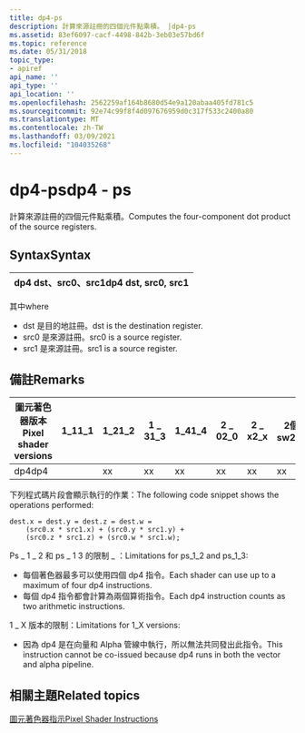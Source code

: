 ```yaml
---
title: dp4-ps
description: 計算來源註冊的四個元件點乘積。 |dp4-ps
ms.assetid: 83ef6097-cacf-4498-842b-3eb03e57bd6f
ms.topic: reference
ms.date: 05/31/2018
topic_type:
- apiref
api_name: ''
api_type: ''
api_location: ''
ms.openlocfilehash: 2562259af164b8680d54e9a120abaa405fd781c5
ms.sourcegitcommit: 92e74c99f8f4d097676959d0c317f533c2400a80
ms.translationtype: MT
ms.contentlocale: zh-TW
ms.lasthandoff: 03/09/2021
ms.locfileid: "104035268"
---
```

# <a name="dp4---ps"></a><span data-ttu-id="06e1a-104">dp4-ps</span><span class="sxs-lookup"><span data-stu-id="06e1a-104">dp4 - ps</span></span>

<span data-ttu-id="06e1a-105">計算來源註冊的四個元件點乘積。</span><span class="sxs-lookup"><span data-stu-id="06e1a-105">Computes the four-component dot product of the source registers.</span></span>

## <a name="syntax"></a><span data-ttu-id="06e1a-106">Syntax</span><span class="sxs-lookup"><span data-stu-id="06e1a-106">Syntax</span></span>



| <span data-ttu-id="06e1a-107">dp4 dst、src0、src1</span><span class="sxs-lookup"><span data-stu-id="06e1a-107">dp4 dst, src0, src1</span></span> |
|---------------------|



 

<span data-ttu-id="06e1a-108">其中</span><span class="sxs-lookup"><span data-stu-id="06e1a-108">where</span></span>

-   <span data-ttu-id="06e1a-109">dst 是目的地註冊。</span><span class="sxs-lookup"><span data-stu-id="06e1a-109">dst is the destination register.</span></span>
-   <span data-ttu-id="06e1a-110">src0 是來源註冊。</span><span class="sxs-lookup"><span data-stu-id="06e1a-110">src0 is a source register.</span></span>
-   <span data-ttu-id="06e1a-111">src1 是來源註冊。</span><span class="sxs-lookup"><span data-stu-id="06e1a-111">src1 is a source register.</span></span>

## <a name="remarks"></a><span data-ttu-id="06e1a-112">備註</span><span class="sxs-lookup"><span data-stu-id="06e1a-112">Remarks</span></span>



| <span data-ttu-id="06e1a-113">圖元著色器版本</span><span class="sxs-lookup"><span data-stu-id="06e1a-113">Pixel shader versions</span></span> | <span data-ttu-id="06e1a-114">1\_1</span><span class="sxs-lookup"><span data-stu-id="06e1a-114">1\_1</span></span> | <span data-ttu-id="06e1a-115">1\_2</span><span class="sxs-lookup"><span data-stu-id="06e1a-115">1\_2</span></span> | <span data-ttu-id="06e1a-116">1 \_ 3</span><span class="sxs-lookup"><span data-stu-id="06e1a-116">1\_3</span></span> | <span data-ttu-id="06e1a-117">1\_4</span><span class="sxs-lookup"><span data-stu-id="06e1a-117">1\_4</span></span> | <span data-ttu-id="06e1a-118">2 \_ 0</span><span class="sxs-lookup"><span data-stu-id="06e1a-118">2\_0</span></span> | <span data-ttu-id="06e1a-119">2 \_ x</span><span class="sxs-lookup"><span data-stu-id="06e1a-119">2\_x</span></span> | <span data-ttu-id="06e1a-120">2個 \_ sw</span><span class="sxs-lookup"><span data-stu-id="06e1a-120">2\_sw</span></span> | <span data-ttu-id="06e1a-121">3 \_ 0</span><span class="sxs-lookup"><span data-stu-id="06e1a-121">3\_0</span></span> | <span data-ttu-id="06e1a-122">3個 \_ sw</span><span class="sxs-lookup"><span data-stu-id="06e1a-122">3\_sw</span></span> |
|-----------------------|------|------|------|------|------|------|-------|------|-------|
| <span data-ttu-id="06e1a-123">dp4</span><span class="sxs-lookup"><span data-stu-id="06e1a-123">dp4</span></span>                   |      | <span data-ttu-id="06e1a-124">x</span><span class="sxs-lookup"><span data-stu-id="06e1a-124">x</span></span>    | <span data-ttu-id="06e1a-125">x</span><span class="sxs-lookup"><span data-stu-id="06e1a-125">x</span></span>    | <span data-ttu-id="06e1a-126">x</span><span class="sxs-lookup"><span data-stu-id="06e1a-126">x</span></span>    | <span data-ttu-id="06e1a-127">x</span><span class="sxs-lookup"><span data-stu-id="06e1a-127">x</span></span>    | <span data-ttu-id="06e1a-128">x</span><span class="sxs-lookup"><span data-stu-id="06e1a-128">x</span></span>    | <span data-ttu-id="06e1a-129">x</span><span class="sxs-lookup"><span data-stu-id="06e1a-129">x</span></span>     | <span data-ttu-id="06e1a-130">x</span><span class="sxs-lookup"><span data-stu-id="06e1a-130">x</span></span>    | <span data-ttu-id="06e1a-131">x</span><span class="sxs-lookup"><span data-stu-id="06e1a-131">x</span></span>     |



 

<span data-ttu-id="06e1a-132">下列程式碼片段會顯示執行的作業：</span><span class="sxs-lookup"><span data-stu-id="06e1a-132">The following code snippet shows the operations performed:</span></span>


```
dest.x = dest.y = dest.z = dest.w = 
    (src0.x * src1.x) + (src0.y * src1.y) + 
    (src0.z * src1.z) + (src0.w * src1.w);
```



<span data-ttu-id="06e1a-133">Ps \_ 1 \_ 2 和 ps \_ 1 3 的限制 \_ ：</span><span class="sxs-lookup"><span data-stu-id="06e1a-133">Limitations for ps\_1\_2 and ps\_1\_3:</span></span>

-   <span data-ttu-id="06e1a-134">每個著色器最多可以使用四個 dp4 指令。</span><span class="sxs-lookup"><span data-stu-id="06e1a-134">Each shader can use up to a maximum of four dp4 instructions.</span></span>
-   <span data-ttu-id="06e1a-135">每個 dp4 指令都會計算為兩個算術指令。</span><span class="sxs-lookup"><span data-stu-id="06e1a-135">Each dp4 instruction counts as two arithmetic instructions.</span></span>

<span data-ttu-id="06e1a-136">1 \_ X 版本的限制：</span><span class="sxs-lookup"><span data-stu-id="06e1a-136">Limitations for 1\_X versions:</span></span>

-   <span data-ttu-id="06e1a-137">因為 dp4 是在向量和 Alpha 管線中執行，所以無法共同發出此指令。</span><span class="sxs-lookup"><span data-stu-id="06e1a-137">This instruction cannot be co-issued because dp4 runs in both the vector and alpha pipeline.</span></span>

## <a name="related-topics"></a><span data-ttu-id="06e1a-138">相關主題</span><span class="sxs-lookup"><span data-stu-id="06e1a-138">Related topics</span></span>

<dl> <dt>

[<span data-ttu-id="06e1a-139">圖元著色器指示</span><span class="sxs-lookup"><span data-stu-id="06e1a-139">Pixel Shader Instructions</span></span>](dx9-graphics-reference-asm-ps-instructions.md)
</dt> </dl>

 

 




